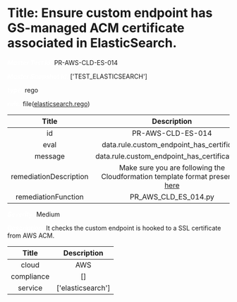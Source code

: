 



# Title: Ensure custom endpoint has GS-managed ACM certificate associated in ElasticSearch.


***<font color="white">Master Test Id:</font>*** PR-AWS-CLD-ES-014

***<font color="white">Master Snapshot Id:</font>*** ['TEST_ELASTICSEARCH']

***<font color="white">type:</font>*** rego

***<font color="white">rule:</font>*** file([elasticsearch.rego])  
  
  
  
  

|Title|Description|
| :---: | :---: |
|id|PR-AWS-CLD-ES-014|
|eval|data.rule.custom_endpoint_has_certificate|
|message|data.rule.custom_endpoint_has_certificate_err|
|remediationDescription|Make sure you are following the Cloudformation template format presented <a href='https://boto3.amazonaws.com/v1/documentation/api/latest/reference/services/es.html#ElasticsearchService.Client.describe_elasticsearch_domain' target='_blank'>here</a>|
|remediationFunction|PR_AWS_CLD_ES_014.py|


***<font color="white">Severity:</font>*** Medium

***<font color="white">Description:</font>*** It checks the custom endpoint is hooked to a SSL certificate from AWS ACM.  
  
  

|Title|Description|
| :---: | :---: |
|cloud|AWS|
|compliance|[]|
|service|['elasticsearch']|



[elasticsearch.rego]: https://github.com/prancer-io/prancer-compliance-test/tree/master/aws/cloud/elasticsearch.rego
